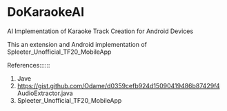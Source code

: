 # DoKaraokeAI
AI Implementation of Karaoke Track Creation for Android Devices

This an extension and Android implementation of 
Spleeter_Unofficial_TF20_MobileApp

References::::::
1) Jave
2) https://gist.github.com/Odame/d0359cefb924d15090419486b87429f4 AudioExtractor.java
3) Spleeter_Unofficial_TF20_MobileApp
